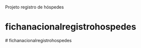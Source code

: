 Projeto registro de hóspedes
# fichanacionalregistrohospedes
#   f i c h a n a c i o n a l r e g i s t r o h o s p e d e s  
 